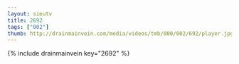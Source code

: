 ```yaml
--- 
layout: sieutv
title: 2692
tags: ["002"]
thumb: http://drainmainvein.com/media/videos/tmb/000/002/692/player.jpg
---
```

{% include drainmainvein key="2692" %} 
